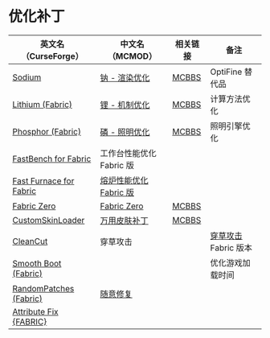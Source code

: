 # 优化补丁

| 英文名（CurseForge）                                                                            | 中文名（MCMOD）                                                | 相关链接                                               | 备注                                                         |
| ----------------------------------------------------------------------------------------------- | -------------------------------------------------------------- | ------------------------------------------------------ | ------------------------------------------------------------ |
| [Sodium](https://www.curseforge.com/minecraft/mc-mods/sodium)                                   | [钠 - 渲染优化](https://www.mcmod.cn/class/2785.html)                     | [MCBBS](https://www.mcbbs.net/thread-1079347-1-1.html) | OptiFine 替代品                                              |
| [Lithium (Fabric)](https://www.curseforge.com/minecraft/mc-mods/lithium)                        | [锂 - 机制优化](https://www.mcmod.cn/class/2292.html)                     | [MCBBS](https://www.mcbbs.net/thread-1080959-1-1.html) | 计算方法优化                                                 |
| [Phosphor (Fabric)](https://www.curseforge.com/minecraft/mc-mods/phosphor)                      | [磷 - 照明优化](https://www.mcmod.cn/class/1766.html)                     | [MCBBS](https://www.mcbbs.net/thread-1081821-1-1.html) | 照明引擎优化                                                 |
| [FastBench for Fabric](https://www.curseforge.com/minecraft/mc-mods/fastbench-for-fabric)       | 工作台性能优化 Fabric 版                                       |                                                        |                                                              |
| [Fast Furnace for Fabric](https://www.curseforge.com/minecraft/mc-mods/fast-furnace-for-fabric) | [熔炉性能优化 Fabric 版](https://www.mcmod.cn/class/3079.html) |                                                        |                                                              |
| [Fabric Zero](https://www.curseforge.com/minecraft/mc-mods/fabric-zero)                         | [Fabric Zero](https://www.mcmod.cn/class/2891.html)            | [MCBBS](https://www.mcbbs.net/thread-1097311-1-1.html) |                                                              |
| [CustomSkinLoader](https://www.curseforge.com/minecraft/mc-mods/customskinloader)               | [万用皮肤补丁](https://www.mcmod.cn/class/883.html)            | [MCBBS](https://www.mcbbs.net/thread-269807-1-1.html)  |                                                              |
| [CleanCut](https://www.curseforge.com/minecraft/mc-mods/cleancut)                               | 穿草攻击                                                       |                                                        | [穿草攻击](https://www.mcmod.cn/class/1465.html) Fabric 版本 |
| [Smooth Boot (Fabric)](https://www.curseforge.com/minecraft/mc-mods/smooth-boot)                |                                                                |                                                        | 优化游戏加载时间                                             |
| [RandomPatches (Fabric)](https://www.curseforge.com/minecraft/mc-mods/randompatches-fabric)     | [随意修复](https://www.mcmod.cn/class/2253.html)               |                                                        |                                                              |
| [Attribute Fix {FABRIC}](https://www.curseforge.com/minecraft/mc-mods/attribute)                |                                                                |                                                        |                                                              |